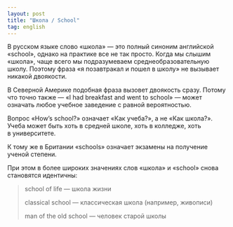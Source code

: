 ```yaml
---
layout: post
title: "Школа / School"
tag: english
---
```

В русском языке слово «школа» — это полный синоним английской «school», однако на практике все не так просто. Когда мы слышим «школа», чаще всего мы подразумеваем среднеобразовательную школу. Поэтому фраза «я позавтракал и пошел в школу» не вызывает никакой двоякости.

В Северной Америке подобная фраза вызовет двоякость сразу. Потому что точно также — «I had breakfast and went to school» — может означать любое учебное заведение с равной вероятностью.

Вопрос «How’s school?» означает «Как учеба?», а не «Как школа?». Учеба может быть хоть в средней школе, хоть в колледже, хоть в университете.

К тому же в Британии «schools» означает экзамены на получение ученой степени.

При этом в более широких значениях слов «школа» и «school» снова становятся идентичны:

> school of life — школа жизни
>
> classical school — классическая школа (например, живописи)
>
> man of the old school — человек старой школы</em></blockquote>
